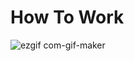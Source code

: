 # How To Work

![ezgif com-gif-maker](https://user-images.githubusercontent.com/34038741/95308988-3d80d480-0893-11eb-9b24-c394d8e4e8ba.gif)
